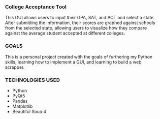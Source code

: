 ### College Acceptance Tool
This GUI allows users to input their GPA, SAT, and ACT and select a state. After submitting the information, their scores are graphed against schools from the selected state, allowing users to visualize how they compare against the average student accepted at different colleges.

### GOALS
This is a personal project created with the goals of furthering my Python skills, learning how to implement a GUI, and learning to build a web scrapper.

### TECHNOLOGIES USED
- Python
- PyQt5
- Pandas
- Matplotlib
- Beautiful Soup 4
